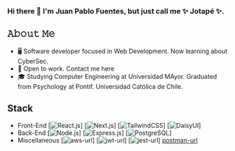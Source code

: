 ### Hi there 👋 I'm Juan Pablo Fuentes, but just call me ✨ Jotapé ✨.

<!--
**Rydozz15/Rydozz15** is a ✨ _special_ ✨ repository because its `README.md` (this file) appears on your GitHub profile.
-->
## 𝙰𝚋𝚘𝚞𝚝 𝙼𝚎
- 🖥 Software developer focused in Web Development. Now learning about CyberSec.
- 💼 Open to work. Contact me here 
- 🎓 Studying Computer Engineering at Universidad MAyor. Graduated from Psychology at Pontif. Universidad Católica de Chile.

## Stack
- Front-End
[![React.js][react.js-url]]
[![Next.js][next.js-url]]
[![TailwindCSS][tailwind-url]]
[![DaisyUI][daisyUI-url]]
- Back-End
[![Node.js][node.js-url]]
[![Express.js][express.js-url]]
[![PostgreSQL][postgreSQL-url]]
- Miscellaneous 
[![aws-url]]
[![jwt-url]]
[![jest-url]]
[postman-url]
<!-- MARKDOWN LINKS & IMAGES -->
<!-- https://www.markdownguide.org/basic-syntax/#reference-style-links -->
[linkedin-shield]: https://img.shields.io/badge/-LinkedIn-black.svg?style=for-the-badge&logo=linkedin&colorB=555
[linkedin-url]: https://www.linkedin.com/in/jotapefuentes/
[next.js-url]: https://img.shields.io/badge/next.js-000000?style=for-the-badge&logo=nextdotjs&logoColor=white
[react.js-url]: https://img.shields.io/badge/React-20232A?style=for-the-badge&logo=react&logoColor=61DAFB
[aws-url]: https://img.shields.io/badge/Amazon_AWS-FF9900?style=for-the-badge&logo=amazonaws&logoColor=white
[postgreSQL-url]: https://img.shields.io/badge/PostgreSQL-316192?style=for-the-badge&logo=postgresql&logoColor=white
[express.js-url]: https://img.shields.io/badge/Express%20js-000000?style=for-the-badge&logo=express&logoColor=white 
[node.js-url]: https://img.shields.io/badge/Node%20js-339933?style=for-the-badge&logo=nodedotjs&logoColor=white
[tailwind-url]: https://img.shields.io/badge/Tailwind_CSS-38B2AC?style=for-the-badge&logo=tailwind-css&logoColor=white
[daisyUI-url]: https://img.shields.io/badge/daisyUI-1ad1a5?style=for-the-badge&logo=daisyui&logoColor=white
[jest-url]: https://img.shields.io/badge/Jest-C21325?style=for-the-badge&logo=jest&logoColor=white
[postman-url]: https://img.shields.io/badge/Postman-FF6C37?style=for-the-badge&logo=Postman&logoColor=white
[jwt-url]: https://img.shields.io/badge/JWT-000000?style=for-the-badge&logo=JSON%20web%20tokens&logoColor=white

